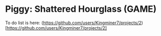 # Piggy: Shattered Hourglass (GAME)
To do list is here: (https://github.com/users/Kingminer7/projects/2)[https://github.com/users/Kingminer7/projects/2]
